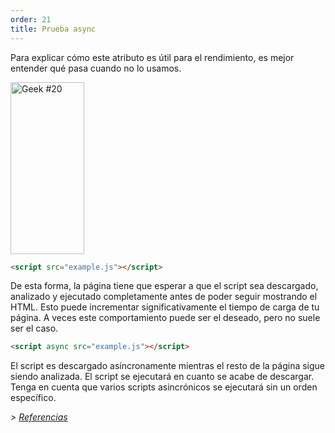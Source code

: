 ```yaml
---
order: 21
title: Prueba async
---
```


Para explicar cómo este atributo es útil para el rendimiento, es mejor entender qué pasa cuando no lo usamos.

<div class="img-left">
  <img id="geek-20" class="icos-geek" src="https://browserdiet.com/en/assets/img/20.png" alt="Geek #20" width="118" height="275" />
</div>

``` html
<script src="example.js"></script>
```

De esta forma, la página tiene que esperar a que el script sea descargado, analizado y ejecutado completamente antes de poder seguir mostrando el HTML. Esto puede incrementar significativamente el tiempo de carga de tu página. A veces este comportamiento puede ser el deseado, pero no suele ser el caso.

``` html
<script async src="example.js"></script>
```

El script es descargado asíncronamente mientras el resto de la página sigue siendo analizada. El script se ejecutará en cuanto se acabe de descargar. Tenga en cuenta que varios scripts asincrónicos se ejecutará sin un orden específico.

*> [Referencias](https://github.com/zenorocha/browser-diet/wiki/References#try-out-async)*
